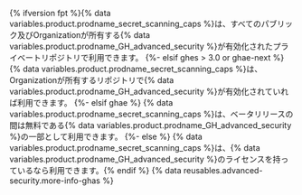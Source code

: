 {% ifversion fpt %}{% data variables.product.prodname_secret_scanning_caps %}は、すべてのパブリック及びOrganizationが所有する{% data variables.product.prodname_GH_advanced_security %}が有効化されたプライベートリポジトリで利用できます。
{%- elsif ghes > 3.0 or ghae-next %}{% data variables.product.prodname_secret_scanning_caps %}は、Organizationが所有するリポジトリで{% data variables.product.prodname_GH_advanced_security %}が有効化されていれば利用できます。
{%- elsif ghae %}
{% data variables.product.prodname_secret_scanning_caps %}は、ベータリリースの間は無料である{% data variables.product.prodname_GH_advanced_security %}の一部として利用できます。
{%- else %}
{% data variables.product.prodname_secret_scanning_caps %}は、{% data variables.product.prodname_GH_advanced_security %}のライセンスを持っているなら利用できます。{% endif %} {% data reusables.advanced-security.more-info-ghas %}
